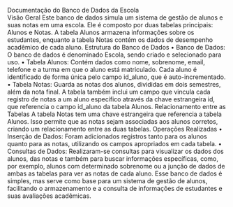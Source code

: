 Documentação do Banco de Dados da Escola <br>
Visão Geral
Este banco de dados simula um sistema de gestão de alunos e suas notas em uma escola. Ele é composto por duas tabelas principais: Alunos e Notas. A tabela Alunos armazena informações sobre os estudantes, enquanto a tabela Notas contém os dados de desempenho acadêmico de cada aluno.
Estrutura do Banco de Dados
•	Banco de Dados: O banco de dados é denominado Escola, sendo criado e selecionado para uso.
•	Tabela Alunos: Contém dados como nome, sobrenome, email, telefone e a turma em que o aluno está matriculado. Cada aluno é identificado de forma única pelo campo id_aluno, que é auto-incrementado.
•	Tabela Notas: Guarda as notas dos alunos, divididas em dois semestres, além da nota final. A tabela também inclui um campo que vincula cada registro de notas a um aluno específico através da chave estrangeira id, que referencia o campo id_aluno da tabela Alunos.
Relacionamento entre as Tabelas
A tabela Notas tem uma chave estrangeira que referencia a tabela Alunos. Isso permite que as notas sejam associadas aos alunos corretos, criando um relacionamento entre as duas tabelas.
Operações Realizadas
•	Inserção de Dados: Foram adicionados registros tanto para os alunos quanto para as notas, utilizando os campos apropriados em cada tabela.
•	Consultas de Dados: Realizaram-se consultas para visualizar os dados dos alunos, das notas e também para buscar informações específicas, como, por exemplo, alunos com determinado sobrenome ou a junção de dados de ambas as tabelas para ver as notas de cada aluno.
Esse banco de dados é simples, mas serve como base para um sistema de gestão de alunos, facilitando o armazenamento e a consulta de informações de estudantes e suas avaliações acadêmicas.
